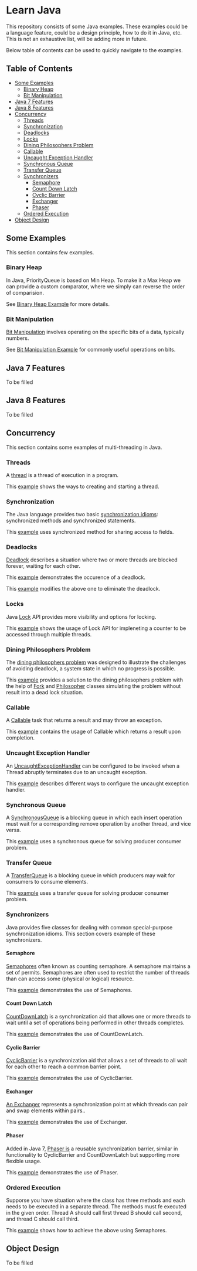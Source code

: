 # Learn Java

This repository consists of some Java examples. These examples could be a language feature, could be a design principle, how to do it in Java, etc. This is not an exhaustive list, will be adding more in future.

Below table of contents can be used to quickly navigate to the examples.<br>

## Table of Contents

- [Some Examples](#some-examples)
	- [Binary Heap](#binary-heap)
	- [Bit Manipulation](#bit-manipulation)
- [Java 7 Features](#java7-features)
- [Java 8 Features](#java8-features)
- [Concurrency](#concurrency)
	- [Threads](#threads)
	- [Synchronization](#synchronization)
	- [Deadlocks](#deadlocks)
	- [Locks](#locks)
	- [Dining Philosophers Problem](#dining-philosophers-problem)
	- [Callable](#callable)
	- [Uncaught Exception Handler](#uncaught-exception-handler)
	- [Synchronous Queue](#synchronous-queue)
	- [Transfer Queue](#transfer-queue)
	- [Synchronizers](#synchronizers)
		- [Semaphore](#semaphore)
		- [Count Down Latch](#count-down-latch)
		- [Cyclic Barrier](#cyclic-barrier)
		- [Exchanger](#exchanger)
		- [Phaser](#phaser)
	- [Ordered Execution](#ordered-execution)
- [Object Design](#objecdt-design)

## Some Examples

This section contains few examples.

### Binary Heap

In Java, PriorityQueue is based on Min Heap. To make it a Max Heap we can provide a custom comparator, where we simply can reverse the order of comparision.

See [Binary Heap Example](/src/org/learnjava/BinaryHeapExample.java) for more details.

### Bit Manipulation

[Bit Manipulation](https://en.wikipedia.org/wiki/Bit_manipulation) involves operating on the specific bits of a data, typically numbers.

See [Bit Manipulation Example](/src/org/learnjava/BitManipulationExample.java) for commonly useful operations on bits.
	
## Java 7 Features

To be filled

## Java 8 Features

To be filled

## Concurrency

This section contains some examples of multi-threading in Java.

### Threads

A [thread](https://docs.oracle.com/javase/tutorial/essential/concurrency/runthread.html) is a thread of execution in a program.

This [example](/src/org/learnjava/concurrent/Threads.java) shows the ways to creating and starting a thread.

### Synchronization

The Java language provides two basic [synchronization idioms](https://docs.oracle.com/javase/tutorial/essential/concurrency/syncmeth.html): synchronized methods and synchronized statements. 

This [example](/src/org/learnjava/concurrent/SynchronizedCounterExample.java) uses synchronized method for sharing access to fields.

### Deadlocks

[Deadlock](https://docs.oracle.com/javase/tutorial/essential/concurrency/deadlock.html) describes a situation where two or more threads are blocked forever, waiting for each other.

This [example](/src/org/learnjava/concurrent/deadlock/DeadLockExample.java) demonstrates the occurence of a deadlock.

This [example](/src/org/learnjava/concurrent/deadlock/DeadLockFreeExample.java) modifies the above one to eliminate the deadlock.

### Locks

Java [Lock](https://docs.oracle.com/javase/7/docs/api/java/util/concurrent/locks/Lock.html) API provides more visibility and options for locking. 

This [example](/src/org/learnjava/concurrent/LockCounterExample.java) shows the usage of Lock API for impleneting a counter to be accessed through multiple threads.

### Dining Philosophers Problem

The [dining philosophers problem](https://en.wikipedia.org/wiki/Dining_philosophers_problem) was designed to illustrate the challenges of avoiding deadlock, a system state in which no progress is possible.

This [example](/src/org/learnjava/concurrent/dinning/DiningPhilosophersExample.java) provides a solution to the dining philosophers problem with the help of [Fork](/src/org/learnjava/concurrent/dinning/Fork.java) and [Philosopher](/src/org/learnjava/concurrent/dinning/Philosopher.java) classes simulating the problem without result into a dead lock situation.

### Callable

A [Callable](https://docs.oracle.com/javase/7/docs/api/java/util/concurrent/Callable.html) task that returns a result and may throw an exception. 

This [example](/src/org/learnjava/concurrent/CallableExample.java) contains the usage of Callable which returns a result upon completion.

### Uncaught Exception Handler

An [UncaughtExceptionHandler](https://docs.oracle.com/javase/7/docs/api/java/lang/Thread.UncaughtExceptionHandler.html) can be configured to be invoked when a Thread abruptly terminates due to an uncaught exception.

This [example](/src/org/learnjava/concurrent/UncaughtExceptionHandlerTest.java) describes different ways to configure the uncaught exception handler.

### Synchronous Queue

A [SynchronousQueue](https://docs.oracle.com/javase/8/docs/api/java/util/concurrent/SynchronousQueue.html) is a blocking queue in which each insert operation must wait for a corresponding remove operation by another thread, and vice versa.

This [example](/src/org/learnjava/concurrent/SynchronousQueueExample.java) uses a synchronous queue for solving producer consumer problem.

### Transfer Queue

A [TransferQueue](https://docs.oracle.com/javase/8/docs/api/java/util/concurrent/TransferQueue.html) is a blocking queue in which producers may wait for consumers to consume elements.

This [example](/src/org/learnjava/concurrent/TransferQueueExample.java) uses a transfer queue for solving producer consumer problem.

### Synchronizers

Java provides five classes for dealing with common special-purpose synchronization idioms. This section covers example of these synchronizers.

#### Semaphore

[Semaphores](https://docs.oracle.com/javase/8/docs/api/java/util/concurrent/Semaphore.html) often known as counting semaphore. A semaphore maintains a set of permits. Semaphores are often used to restrict the number of threads than can access some (physical or logical) resource.

This [example](/src/org/learnjava/concurrent/SemaphoreExample.java) demonstrates the use of Semaphores.

#### Count Down Latch

[CountDownLatch](https://docs.oracle.com/javase/8/docs/api/java/util/concurrent/CountDownLatch.html) is a synchronization aid that allows one or more threads to wait until a set of operations being performed in other threads completes.

This [example](/src/org/learnjava/concurrent/CountDownLatchExample.java) demonstrates the use of CountDownLatch.

#### Cyclic Barrier

[CyclicBarrier](https://docs.oracle.com/javase/8/docs/api/java/util/concurrent/CyclicBarrier.html) is a synchronization aid that allows a set of threads to all wait for each other to reach a common barrier point. 

This [example](/src/org/learnjava/concurrent/CyclicBarrierExample.java) demonstrates the use of CyclicBarrier.

#### Exchanger

[An Exchanger](https://docs.oracle.com/javase/8/docs/api/java/util/concurrent/Exchanger.html) represents a synchronization point at which threads can pair and swap elements within pairs.. 

This [example](/src/org/learnjava/concurrent/ExchangerExample.java) demonstrates the use of Exchanger.

#### Phaser

Added in Java 7, [Phaser is](https://docs.oracle.com/javase/8/docs/api/java/util/concurrent/Phaser.html) a reusable synchronization barrier, similar in functionality to CyclicBarrier and CountDownLatch but supporting more flexible usage.

This [example](/src/org/learnjava/concurrent/PhaserExample.java) demonstrates the use of Phaser.

### Ordered Execution

Supporse you have situation where the class has three methods and each needs to be executed in a separate thread. The methods must fe executed in the given order. Thread A should call first thread B should call second, and thread C should call third.

This [example](/src/org/learnjava/concurrent/OrderedExecutionExample.java) shows how to achieve the above using Semaphores.

## Object Design

To be filled